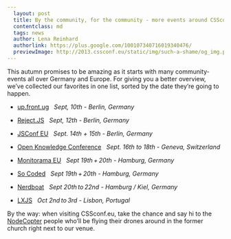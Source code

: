 ```yaml
---
  layout: post
  title: By the community, for the community - more events around CSSconf.eu
  contentclass: md
  tags: news
  author: Lena Reinhard
  authorlink: https://plus.google.com/100107340716019340476/
  previewImage: http://2013.cssconf.eu/static/img/such-a-shame/og_img.png
---
```


This autumn promises to be amazing as it starts with many community-events all over Germany and Europe. For giving you a better overview, we’ve collected our favorites in one list, sorted by the date they’re going to happen.

* [up.front.ug](http://up.front.ug/) &nbsp; *Sept, 10th - Berlin, Germany*

* [Reject.JS](http://rejectjs.org/) &nbsp; *Sept, 12th - Berlin, Germany*

* [JSConf EU](http://2013.jsconf.eu/) &nbsp; *Sept. 14th + 15th - Berlin, Germany*

* [Open Knowledge Conference](http://okcon.org/) &nbsp; *Sept. 16th to 18th - Geneva, Switzerland*

* [Monitorama EU](http://monitorama.eu/) &nbsp; *Sept 19th + 20th - Hamburg, Germany*

* [So Coded](http://socoded.com/) &nbsp; *Sept 19th + 20th - Hamburg, Germany*

* [Nerdboat](http://nerdbo.at/) &nbsp; *Sept 20th to 22nd - Hamburg / Kiel, Germany*

* [LXJS](http://2013.lxjs.org/) &nbsp; *Oct 2nd to 3rd - Lisbon, Portugal*

By the way: when visiting CSSconf.eu, take the chance and say hi to the <a href="http://nodecopter.com/2013/berlin/sept-13">NodeCopter</a> people who’ll be flying their drones around in the former church right next to our venue.
